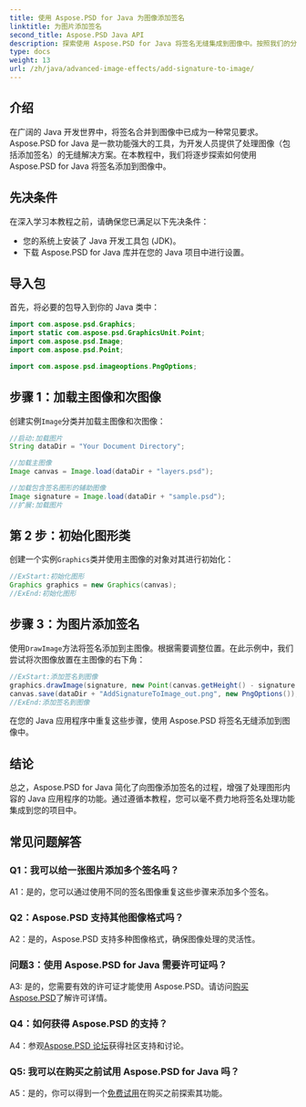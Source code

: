 ```yaml
---
title: 使用 Aspose.PSD for Java 为图像添加签名
linktitle: 为图片添加签名
second_title: Aspose.PSD Java API
description: 探索使用 Aspose.PSD for Java 将签名无缝集成到图像中。按照我们的分步指南，导入必要的软件包，并增强 Java 应用程序的图形功能。
type: docs
weight: 13
url: /zh/java/advanced-image-effects/add-signature-to-image/
---
```

## 介绍

在广阔的 Java 开发世界中，将签名合并到图像中已成为一种常见要求。Aspose.PSD for Java 是一款功能强大的工具，为开发人员提供了处理图像（包括添加签名）的无缝解决方案。在本教程中，我们将逐步探索如何使用 Aspose.PSD for Java 将签名添加到图像中。

## 先决条件

在深入学习本教程之前，请确保您已满足以下先决条件：

- 您的系统上安装了 Java 开发工具包 (JDK)。
- 下载 Aspose.PSD for Java 库并在您的 Java 项目中进行设置。

## 导入包

首先，将必要的包导入到你的 Java 类中：

```java
import com.aspose.psd.Graphics;
import static com.aspose.psd.GraphicsUnit.Point;
import com.aspose.psd.Image;
import com.aspose.psd.Point;

import com.aspose.psd.imageoptions.PngOptions;
```

## 步骤 1：加载主图像和次图像

创建实例`Image`分类并加载主图像和次图像：

```java
//启动:加载图片
String dataDir = "Your Document Directory";

//加载主图像
Image canvas = Image.load(dataDir + "layers.psd");

//加载包含签名图形的辅助图像
Image signature = Image.load(dataDir + "sample.psd");
//扩展:加载图片
```

## 第 2 步：初始化图形类

创建一个实例`Graphics`类并使用主图像的对象对其进行初始化：

```java
//ExStart:初始化图形
Graphics graphics = new Graphics(canvas);
//ExEnd:初始化图形
```

## 步骤 3：为图片添加签名

使用`DrawImage`方法将签名添加到主图像。根据需要调整位置。在此示例中，我们尝试将次图像放置在主图像的右下角：

```java
//ExStart:添加签名到图像
graphics.drawImage(signature, new Point(canvas.getHeight() - signature.getHeight(), canvas.getWidth() - signature.getWidth()));
canvas.save(dataDir + "AddSignatureToImage_out.png", new PngOptions());
//ExEnd:添加签名到图像
```

在您的 Java 应用程序中重复这些步骤，使用 Aspose.PSD 将签名无缝添加到图像中。

## 结论

总之，Aspose.PSD for Java 简化了向图像添加签名的过程，增强了处理图形内容的 Java 应用程序的功能。通过遵循本教程，您可以毫不费力地将签名处理功能集成到您的项目中。

## 常见问题解答

### Q1：我可以给一张图片添加多个签名吗？

A1：是的，您可以通过使用不同的签名图像重复这些步骤来添加多个签名。

### Q2：Aspose.PSD 支持其他图像格式吗？

A2：是的，Aspose.PSD 支持多种图像格式，确保图像处理的灵活性。

### 问题3：使用 Aspose.PSD for Java 需要许可证吗？

 A3: 是的，您需要有效的许可证才能使用 Aspose.PSD。请访问[购买 Aspose.PSD](https://purchase.aspose.com/buy)了解许可详情。

### Q4：如何获得 Aspose.PSD 的支持？

 A4：参观[Aspose.PSD 论坛](https://forum.aspose.com/c/psd/34)获得社区支持和讨论。

### Q5: 我可以在购买之前试用 Aspose.PSD for Java 吗？

 A5：是的，你可以得到一个[免费试用](https://releases.aspose.com/)在购买之前探索其功能。
